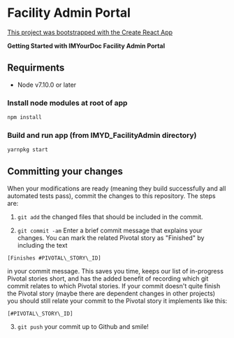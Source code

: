 # Facility Admin Portal

[This project was bootstrapped with the Create React App](docs/create_react_app.md)

<b>Getting Started with IMYourDoc Facility Admin Portal</b>

<h2>Requirments </h2>
<ul>
	<li>Node v7.10.0 or later</li>
	<!--<li>SSL certs (self signed-OK for development, see https://nodejs.org/api/tls.htmlhttps://nodejs.org/api/tls.html)</li>
	<li>For cookies to work, either deploy on an imyourdoc.com server or create a `me.imyourdoc.com 127.0.0.1` host file entry for your local machine so that you can access your local machine at that imyourdoc.com URL</li>-->
</ul>

### Install node modules at root of app
```bash
npm install
```
### Build and run app (from IMYD_FacilityAdmin directory)
```bash
yarnpkg start
```

Committing your changes
-----------------------

When your modifications are ready (meaning they build successfully and all automated tests pass), commit the changes to this repository.
The steps are:

1. `git add` the changed files that should be included in the commit.

2. `git commit -am` Enter a brief commit message that explains your changes. You can mark the related Pivotal story as "Finished" by including the text
```
[Finishes #PIVOTAL\_STORY\_ID]
```
in your commit message.
This saves you time, keeps our list of in-progress Pivotal stories short, and has the added benefit of recording which git commit relates to which Pivotal stories.  If your commit doesn't quite finish the Pivotal story (maybe there are dependent changes in other projects) you should still relate your commit to the Pivotal story it implements like this:
```
[#PIVOTAL\_STORY\_ID]
```

3. `git push` your commit up to Github and smile!
